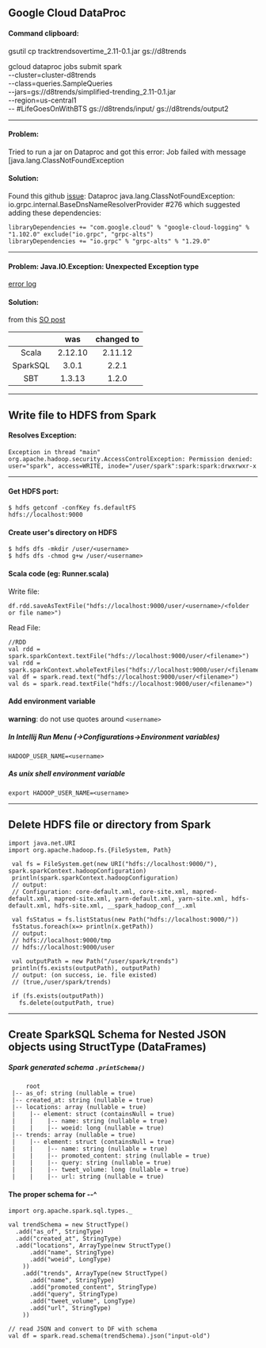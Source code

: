 ## Google Cloud DataProc 

#### Command clipboard:
gsutil cp tracktrendsovertime_2.11-0.1.jar gs://d8trends


gcloud dataproc jobs submit spark \
--cluster=cluster-d8trends \
--class=queries.SampleQueries \
--jars=gs://d8trends/simplified-trending_2.11-0.1.jar \
--region=us-central1 \
-- #LifeGoesOnWithBTS gs://d8trends/input/ gs://d8trends/output2

---

#### Problem:
Tried to run a jar on Dataproc and got this error: Job failed with message [java.lang.ClassNotFoundException

#### Solution: 
Found this github [issue](https://github.com/googleapis/java-logging/issues/276): Dataproc java.lang.ClassNotFoundException: io.grpc.internal.BaseDnsNameResolverProvider #276
which suggested adding these dependencies:
```
libraryDependencies += "com.google.cloud" % "google-cloud-logging" % "1.102.0" exclude("io.grpc", "grpc-alts")
libraryDependencies += "io.grpc" % "grpc-alts" % "1.29.0"
```

---

#### Problem: Java.IO.Exception: Unexpected Exception type
[error log](https://gist.github.com/dannyhlee/7f605cfeb5d8f5e68d898efea8c5d5a5)

#### Solution:
from this [SO post](https://stackoverflow.com/questions/54893850/apache-spark-throwing-deserialization-error-when-using-take-method-on-rdd)

|  | was | changed to |
|:---:|:---:|:---:|
|Scala | 2.12.10 | 2.11.12 |
|SparkSQL | 3.0.1 | 2.2.1 |
|SBT | 1.3.13 | 1.2.0 |

---


## Write file to HDFS from Spark

#### Resolves Exception:
`Exception in thread "main" org.apache.hadoop.security.AccessControlException: Permission denied: user="spark", access=WRITE, inode="/user/spark":spark:spark:drwxrwxr-x`

---

#### Get HDFS port:
```
$ hdfs getconf -confKey fs.defaultFS
hdfs://localhost:9000
```

#### Create user's directory on HDFS
```
$ hdfs dfs -mkdir /user/<username>
$ hdfs dfs -chmod g+w /user/<username>
```

#### Scala code (eg: Runner.scala)
Write file:
```
df.rdd.saveAsTextFile("hdfs://localhost:9000/user/<username>/<folder or file name>")
```
Read File:
```
//RDD
val rdd = spark.sparkContext.textFile("hdfs://localhost:9000/user/<filename>")
val rdd = spark.sparkContext.wholeTextFiles("hdfs://localhost:9000/user/<filename>)
val df = spark.read.text("hdfs://localhost:9000/user/<filename>")
val ds = spark.read.textFile("hdfs://localhost:9000/user/<filename>")
```

#### Add environment variable 
**warning**: do not use quotes around `<username>`

##### In Intellij Run Menu (->Configurations->Environment variables)
```HADOOP_USER_NAME=<username>```
 
##### As unix shell environment variable
```export HADOOP_USER_NAME=<username>```

---

## Delete HDFS file or directory from Spark

```
import java.net.URI
import org.apache.hadoop.fs.{FileSystem, Path}

 val fs = FileSystem.get(new URI("hdfs://localhost:9000/"), spark.sparkContext.hadoopConfiguration)
 println(spark.sparkContext.hadoopConfiguration)
 // output:
 // Configuration: core-default.xml, core-site.xml, mapred-default.xml, mapred-site.xml, yarn-default.xml, yarn-site.xml, hdfs-default.xml, hdfs-site.xml, __spark_hadoop_conf__.xml

 val fsStatus = fs.listStatus(new Path("hdfs://localhost:9000/"))
 fsStatus.foreach(x=> println(x.getPath))
 // output:
 // hdfs://localhost:9000/tmp
 // hdfs://localhost:9000/user

 val outputPath = new Path("/user/spark/trends")
 println(fs.exists(outputPath), outputPath)
 // output: (on success, ie. file existed)
 // (true,/user/spark/trends)
 
 if (fs.exists(outputPath))
   fs.delete(outputPath, true)
```
---

## Create SparkSQL Schema for Nested JSON objects using StructType (DataFrames)

##### Spark generated schema  `.printSchema()`
```
     root  
 |-- as_of: string (nullable = true)  
 |-- created_at: string (nullable = true)  
 |-- locations: array (nullable = true)  
 |    |-- element: struct (containsNull = true)  
 |    |    |-- name: string (nullable = true)  
 |    |    |-- woeid: long (nullable = true)  
 |-- trends: array (nullable = true)  
 |    |-- element: struct (containsNull = true)  
 |    |    |-- name: string (nullable = true)  
 |    |    |-- promoted_content: string (nullable = true)  
 |    |    |-- query: string (nullable = true)  
 |    |    |-- tweet_volume: long (nullable = true)  
 |    |    |-- url: string (nullable = true)  
```
#### The proper schema for --^
```
import org.apache.spark.sql.types._

val trendSchema = new StructType()  
  .add("as_of", StringType)  
  .add("created_at", StringType)  
  .add("locations", ArrayType(new StructType()  
      .add("name", StringType)  
      .add("woeid", LongType)  
    ))  
    .add("trends", ArrayType(new StructType()  
      .add("name", StringType)  
      .add("promoted_content", StringType)  
      .add("query", StringType)  
      .add("tweet_volume", LongType)  
      .add("url", StringType)  
    ))  
  
// read JSON and convert to DF with schema
val df = spark.read.schema(trendSchema).json("input-old")
```
 

